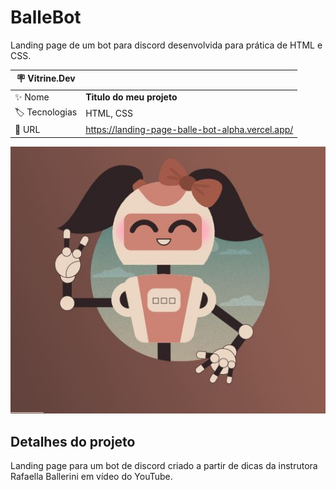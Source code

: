 # BalleBot

Landing page de um bot para discord desenvolvida para prática de HTML e CSS.

| :placard: Vitrine.Dev |     |
| -------------  | --- |
| :sparkles: Nome        | **Titulo do meu projeto**
| :label: Tecnologias | HTML, CSS
| :rocket: URL         | https://landing-page-balle-bot-alpha.vercel.app/

<!-- Inserir imagem com a #vitrinedev ao final do link -->
![capa portfolio](https://github.com/ArthurRodrigoM/Landing-Page-BalleBot/blob/main/BalleBot.JPG#vitrinedev)

## Detalhes do projeto

Landing page para um bot de discord criado a partir de dicas da instrutora Rafaella Ballerini em vídeo do YouTube.
